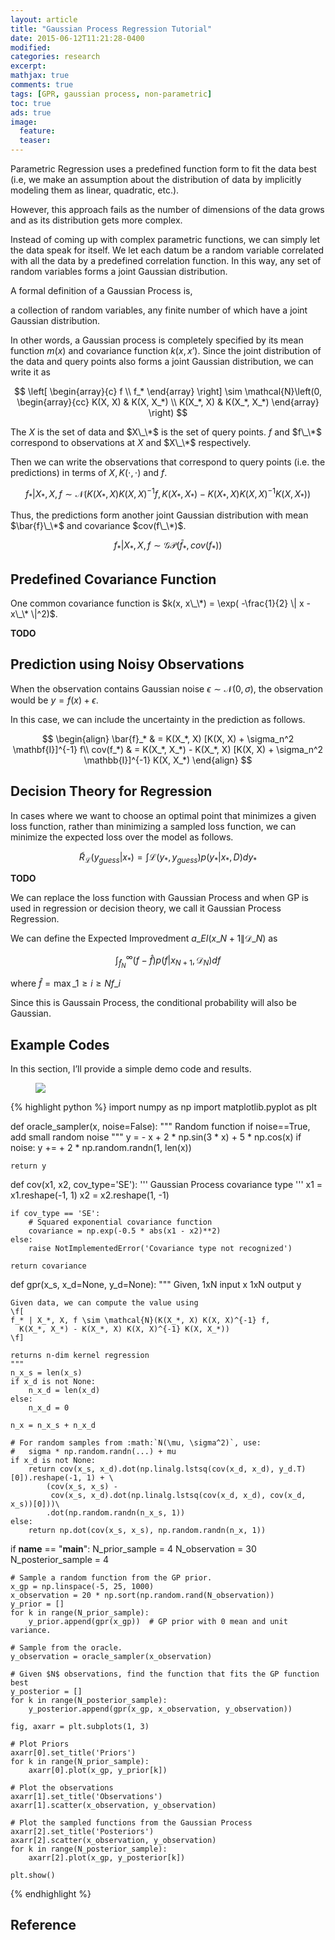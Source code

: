 ```yaml
---
layout: article
title: "Gaussian Process Regression Tutorial"
date: 2015-06-12T11:21:28-0400
modified:
categories: research
excerpt:
mathjax: true
comments: true
tags: [GPR, gaussian process, non-parametric]
toc: true
ads: true
image:
  feature:
  teaser:
---
```


Parametric Regression uses a predefined function form to fit the data best
(i.e, we make an assumption about the distribution of data by implicitly
modeling them as linear, quadratic, etc.).

However, this approach fails as the number of dimensions of the data grows
and as its distribution gets more complex.

Instead of coming up with complex parametric functions, we can simply let the
data speak for itself. We let each datum be a random variable correlated
with all the data by a predefined correlation function. In this way, any set of
random variables forms a joint Gaussian distribution.

A formal definition of a Gaussian Process is,

<div class="notice">
a collection of random variables, any finite number of which have a joint
Gaussian distribution.
</div>

In other words, a Gaussian process is completely specified by its mean
function $m(x)$ and covariance function $k(x, x’)$. Since the joint
distribution of the data and query points also forms a joint Gaussian
distribution, we can write it as

$$
\left[
\begin{array}{c}
f \\ f_*
\end{array}
\right]
\sim \mathcal{N}\left(0, \begin{array}{cc} K(X, X) & K(X, X_*) \\ K(X_*, X) & K(X_*, X_*) \end{array} \right)
$$

The $X$ is the set of data and $X\_\*$ is the set of query points. $f$ and
$f\_\*$ correspond to observations at $X$ and $X\_\*$ respectively.


Then we can write the observations that correspond to query points (i.e. the
predictions) in terms of $X, K(\cdot, \cdot)$ and $f$.

$$
f_* | X_*, X, f \sim \mathcal{N}(K(X_*, X) K(X, X)^{-1} f, K(X_*, X_*) - K(X_*, X) K(X, X)^{-1} K(X, X_*))
$$

Thus, the predictions form another joint Gaussian distribution with mean
$\bar{f}\_\*$ and covariance $cov(f\_\*)$.

$$
f_* | X_*, X, f \sim \mathcal{GP}(\bar{f}_*, cov(f_*))
$$

## Predefined Covariance Function

One common covariance function is $k(x, x\_\*) = \exp( -\frac{1}{2} \| x - x\_\* \|^2)$.

**TODO**

## Prediction using Noisy Observations

When the observation contains Gaussian noise $\epsilon \sim \mathcal{N}(0,
\sigma)$, the observation would be $y = f(x) + \epsilon$.

In this case, we can include the uncertainty in the prediction as follows.

$$
\begin{align}
\bar{f}_* & = K(X_*, X) [K(X, X) + \sigma_n^2 \mathbf{I}]^{-1} f\\
 cov(f_*) & = K(X_*, X_*) - K(X_*, X) [K(X, X) + \sigma_n^2 \mathbb{I}]^{-1} K(X, X_*)
\end{align}
$$

## Decision Theory for Regression

In cases where we want to choose an optimal point that minimizes a given loss
function, rather than minimizing a sampled loss function, we can minimize the
expected loss over the model as follows.

$$
\tilde{R}_\mathcal{L}(y_{guess} | x_*) = \int \mathcal{L}(y_*, y_{guess}) p (y_* | x_*, D) dy_*
$$

**TODO**

We can replace the loss function with Gaussian Process and when GP is used in
regression or decision theory, we call it Gaussian Process Regression.

We can define the Expected Improvedment $a\_{EI}(x\_{N+1} \| \mathcal{D}\_N)$ as

$$
\int_{\hat{f}_N}^\infty (f - \hat{f}) p(f | x_{N+1}, \mathcal{D}_N) df
$$

where $\hat{f} = \max\_{1 \ge i \ge N} f\_i$

Since this is Gaussain Process, the conditional probability will also be Gaussian.

## Example Codes

In this section, I’ll provide a simple demo code and results.

<figure>
	<img src="{{ site.url }}/images/research/gaussian-process.png">
</figure>

{% highlight python %}
import numpy as np
import matplotlib.pyplot as plt


def oracle_sampler(x, noise=False):
    """
    Random function
    if noise==True, add small random noise
    """
    y = - x + 2 * np.sin(3 * x) + 5 * np.cos(x)
    if noise:
        y += + 2 * np.random.randn(1, len(x))

    return y


def cov(x1, x2, cov_type='SE'):
    '''
    Gaussian Process covariance type
    '''
    x1 = x1.reshape(-1, 1)
    x2 = x2.reshape(1, -1)

    if cov_type == 'SE':
        # Squared exponential covariance function
        covariance = np.exp(-0.5 * abs(x1 - x2)**2)
    else:
        raise NotImplementedError('Covariance type not recognized')

    return covariance


def gpr(x_s, x_d=None, y_d=None):
    """
    Given, 1xN input x
           1xN output y

    Given data, we can compute the value using
    \f[
    f_* | X_*, X, f \sim \mathcal{N}(K(X_*, X) K(X, X)^{-1} f,
      K(X_*, X_*) - K(X_*, X) K(X, X)^{-1} K(X, X_*))
    \f]

    returns n-dim kernel regression
    """
    n_x_s = len(x_s)
    if x_d is not None:
        n_x_d = len(x_d)
    else:
        n_x_d = 0

    n_x = n_x_s + n_x_d

    # For random samples from :math:`N(\mu, \sigma^2)`, use:
    #   sigma * np.random.randn(...) + mu
    if x_d is not None:
        return cov(x_s, x_d).dot(np.linalg.lstsq(cov(x_d, x_d), y_d.T)[0]).reshape(-1, 1) + \
            (cov(x_s, x_s) -
             cov(x_s, x_d).dot(np.linalg.lstsq(cov(x_d, x_d), cov(x_d, x_s))[0]))\
            .dot(np.random.randn(n_x_s, 1))
    else:
        return np.dot(cov(x_s, x_s), np.random.randn(n_x, 1))


if __name__ == "__main__":
    N_prior_sample = 4
    N_observation = 30
    N_posterior_sample = 4

    # Sample a random function from the GP prior.
    x_gp = np.linspace(-5, 25, 1000)
    x_observation = 20 * np.sort(np.random.rand(N_observation))
    y_prior = []
    for k in range(N_prior_sample):
        y_prior.append(gpr(x_gp))  # GP prior with 0 mean and unit variance.

    # Sample from the oracle.
    y_observation = oracle_sampler(x_observation)

    # Given $N$ observations, find the function that fits the GP function best
    y_posterior = []
    for k in range(N_posterior_sample):
        y_posterior.append(gpr(x_gp, x_observation, y_observation))

    fig, axarr = plt.subplots(1, 3)

    # Plot Priors
    axarr[0].set_title('Priors')
    for k in range(N_prior_sample):
        axarr[0].plot(x_gp, y_prior[k])

    # Plot the observations
    axarr[1].set_title('Observations')
    axarr[1].scatter(x_observation, y_observation)

    # Plot the sampled functions from the Gaussian Process
    axarr[2].set_title('Posteriors')
    axarr[2].scatter(x_observation, y_observation)
    for k in range(N_posterior_sample):
        axarr[2].plot(x_gp, y_posterior[k])

    plt.show()
{% endhighlight %}



## Reference
[^1]: <cite>C. E. Rasmussen & C. K. I. Williams, Gaussian Processes for Machine Learning, the MIT Press, 2006</cite>

